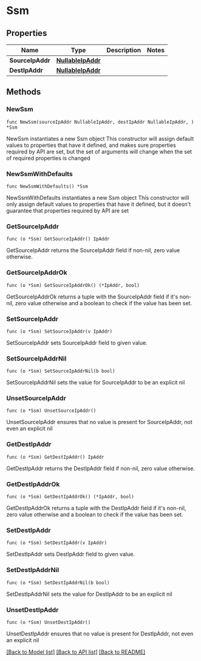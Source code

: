 # Ssm

## Properties

Name | Type | Description | Notes
------------ | ------------- | ------------- | -------------
**SourceIpAddr** | [**NullableIpAddr**](IpAddr.md) |  | 
**DestIpAddr** | [**NullableIpAddr**](IpAddr.md) |  | 

## Methods

### NewSsm

`func NewSsm(sourceIpAddr NullableIpAddr, destIpAddr NullableIpAddr, ) *Ssm`

NewSsm instantiates a new Ssm object
This constructor will assign default values to properties that have it defined,
and makes sure properties required by API are set, but the set of arguments
will change when the set of required properties is changed

### NewSsmWithDefaults

`func NewSsmWithDefaults() *Ssm`

NewSsmWithDefaults instantiates a new Ssm object
This constructor will only assign default values to properties that have it defined,
but it doesn't guarantee that properties required by API are set

### GetSourceIpAddr

`func (o *Ssm) GetSourceIpAddr() IpAddr`

GetSourceIpAddr returns the SourceIpAddr field if non-nil, zero value otherwise.

### GetSourceIpAddrOk

`func (o *Ssm) GetSourceIpAddrOk() (*IpAddr, bool)`

GetSourceIpAddrOk returns a tuple with the SourceIpAddr field if it's non-nil, zero value otherwise
and a boolean to check if the value has been set.

### SetSourceIpAddr

`func (o *Ssm) SetSourceIpAddr(v IpAddr)`

SetSourceIpAddr sets SourceIpAddr field to given value.


### SetSourceIpAddrNil

`func (o *Ssm) SetSourceIpAddrNil(b bool)`

 SetSourceIpAddrNil sets the value for SourceIpAddr to be an explicit nil

### UnsetSourceIpAddr
`func (o *Ssm) UnsetSourceIpAddr()`

UnsetSourceIpAddr ensures that no value is present for SourceIpAddr, not even an explicit nil
### GetDestIpAddr

`func (o *Ssm) GetDestIpAddr() IpAddr`

GetDestIpAddr returns the DestIpAddr field if non-nil, zero value otherwise.

### GetDestIpAddrOk

`func (o *Ssm) GetDestIpAddrOk() (*IpAddr, bool)`

GetDestIpAddrOk returns a tuple with the DestIpAddr field if it's non-nil, zero value otherwise
and a boolean to check if the value has been set.

### SetDestIpAddr

`func (o *Ssm) SetDestIpAddr(v IpAddr)`

SetDestIpAddr sets DestIpAddr field to given value.


### SetDestIpAddrNil

`func (o *Ssm) SetDestIpAddrNil(b bool)`

 SetDestIpAddrNil sets the value for DestIpAddr to be an explicit nil

### UnsetDestIpAddr
`func (o *Ssm) UnsetDestIpAddr()`

UnsetDestIpAddr ensures that no value is present for DestIpAddr, not even an explicit nil

[[Back to Model list]](../README.md#documentation-for-models) [[Back to API list]](../README.md#documentation-for-api-endpoints) [[Back to README]](../README.md)


